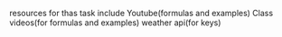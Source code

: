 resources for thas task include
Youtube(formulas and examples)
Class videos(for formulas and examples)
weather api(for keys)
